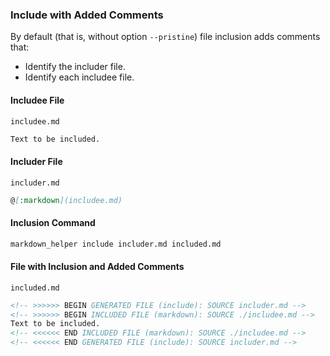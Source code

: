 ### Include with Added Comments

By default (that is, without option ```--pristine```) file inclusion adds comments that:

* Identify the includer file.
* Identify each includee file.

#### Includee File

```includee.md```
```markdown
Text to be included.
```

#### Includer File

```includer.md```
```markdown
@[:markdown](includee.md)
```

#### Inclusion Command

```sh
markdown_helper include includer.md included.md
```

#### File with Inclusion and Added Comments

```included.md```
```markdown
<!-- >>>>>> BEGIN GENERATED FILE (include): SOURCE includer.md -->
<!-- >>>>>> BEGIN INCLUDED FILE (markdown): SOURCE ./includee.md -->
Text to be included.
<!-- <<<<<< END INCLUDED FILE (markdown): SOURCE ./includee.md -->
<!-- <<<<<< END GENERATED FILE (include): SOURCE includer.md -->
```
